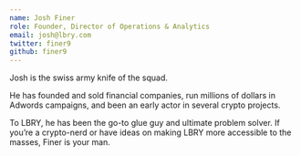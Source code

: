 ```yaml
---
name: Josh Finer
role: Founder, Director of Operations & Analytics
email: josh@lbry.com
twitter: finer9
github: finer9
---
```


Josh is the swiss army knife of the squad.

He has founded and sold financial companies, run millions of dollars in Adwords campaigns, and been an early actor in several crypto projects. 

To LBRY, he has been the go-to glue guy and ultimate problem solver. If you’re a crypto-nerd or have ideas on making LBRY more accessible to the masses, Finer is your man.
